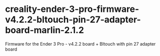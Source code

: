 # creality-ender-3-pro-firmware-v4.2.2-bltouch-pin-27-adapter-board-marlin-2.1.2
Firmware for the Ender 3 Pro - v4.2.2 board + Bltouch with pin 27 adapter board

